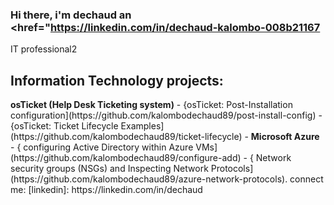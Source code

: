 ### Hi there, i'm dechaud an <href="https://linkedin.com/in/dechaud-kalombo-008b21167
IT professional</a>2</h1>
<h2> Information Technology projects:</h2>
<b>osTicket (Help Desk Ticketing system)</b>
- {osTicket: Post-Installation configuration](https://github.com/kalombodechaud89/post-install-config)
- {osTicket: Ticket Lifecycle Examples](https://github.com/kalombodechaud89/ticket-lifecycle)
- <b>Microsoft Azure</b>
- { configuring Active Directory within Azure VMs](https://github.com/kalombodechaud89/configure-add)
- { Network security groups (NSGs) and Inspecting Network Protocols](https://github.com/kalombodechaud89/azure-network-protocols).
connect me:</h2>
[linkedin]: https://linkedin.com/in/dechaud
